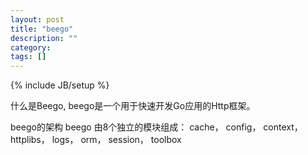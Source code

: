 ```yaml
---
layout: post
title: "beego"
description: ""
category: 
tags: []
---
```

{% include JB/setup %}

什么是Beego, beego是一个用于快速开发Go应用的Http框架。

beego的架构
beego 由8个独立的模块组成：
cache， config， context， httplibs， logs， orm， session， toolbox

